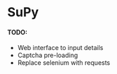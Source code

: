 # SuPy

#### TODO:
* Web interface to input details
* Captcha pre-loading
* Replace selenium with requests